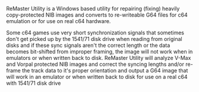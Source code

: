 ReMaster Utility is a Windows based utility for repairing (fixing) heavily copy-protected NIB images and converts to re-writeable G64 files for c64 emulation or for use on real c64 hardware.

Some c64 games use very short synchronization signals that sometimes don't get picked up by the 1541/71 disk drive when reading from original disks and if these sync signals aren't the correct
length or the data becomes bit-shifted from improper framing, the image will not work when in emulators or when written back to disk.  ReMaster Utility will analyze V-Max and Vorpal protected
NIB images and correct the syncing lengths and/or re-frame the track data to it's proper orientation and output a G64 image that will work in an emulator or when written back to disk for use
on a real c64 with 1541/71 disk drive

